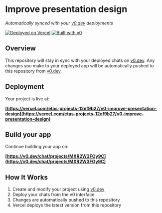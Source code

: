 # Improve presentation design

*Automatically synced with your [v0.dev](https://v0.dev) deployments*

[![Deployed on Vercel](https://img.shields.io/badge/Deployed%20on-Vercel-black?style=for-the-badge&logo=vercel)](https://vercel.com/etas-projects-12ef9b27/v0-improve-presentation-design)
[![Built with v0](https://img.shields.io/badge/Built%20with-v0.dev-black?style=for-the-badge)](https://v0.dev/chat/projects/MXR2W3FOy9C)

## Overview

This repository will stay in sync with your deployed chats on [v0.dev](https://v0.dev).
Any changes you make to your deployed app will be automatically pushed to this repository from [v0.dev](https://v0.dev).

## Deployment

Your project is live at:

**[https://vercel.com/etas-projects-12ef9b27/v0-improve-presentation-design](https://vercel.com/etas-projects-12ef9b27/v0-improve-presentation-design)**

## Build your app

Continue building your app on:

**[https://v0.dev/chat/projects/MXR2W3FOy9C](https://v0.dev/chat/projects/MXR2W3FOy9C)**

## How It Works

1. Create and modify your project using [v0.dev](https://v0.dev)
2. Deploy your chats from the v0 interface
3. Changes are automatically pushed to this repository
4. Vercel deploys the latest version from this repository
